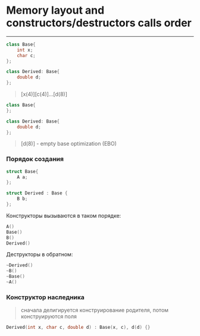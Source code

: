 # Memory layout and constructors/destructors calls order
***
```c++
class Base{
    int x;
    char c;
};

class Derived: Base{ 
    double d;
};
```

> [x(4)][c(4)]...[d(8)]  

```c++
class Base{
};

class Derived: Base{ 
    double d;
};
```

> [d(8)] - empty base optimization (EBO)


### Порядок создания

```c++
struct Base{
    A a;
};

struct Derived : Base {
    B b;
};
```
Конструкторы вызываются в таком порядке:
```c++
A()
Base()
B()
Derived()
```
Деструкторы в обратном:
```c++
~Derived()
~B()
~Base()
~A()
```

### Конструктор наследника
> сначала делигируется конструирование родителя, потом конструируются поля
```c++
Derived(int x, char c, double d) : Base(x, c), d(d) {}
```